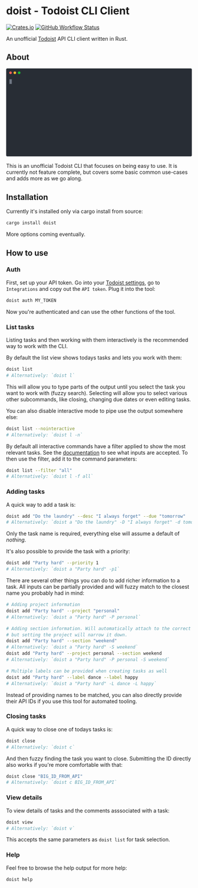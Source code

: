 # doist - Todoist CLI Client

[![Crates.io](https://img.shields.io/crates/v/doist)](https://crates.io/crates/doist)
[![GitHub Workflow Status](https://img.shields.io/github/workflow/status/chaosteil/doist/CI/main)](https://github.com/chaosteil/doist/actions)

An unofficial [Todoist](https://todoist.com/) API CLI client written in Rust.

## About

<p align="center">
  <img width="600" src="https://raw.githubusercontent.com/chaosteil/doist/main/doist.svg">
</p>

This is an unofficial Todoist CLI that focuses on being easy to use. It is
currently not feature complete, but covers some basic common use-cases and adds
more as we go along.

## Installation

Currently it's installed only via cargo install from source:

```bash
cargo install doist
```

More options coming eventually.

## How to use

### Auth

First, set up your API token. Go into your [Todoist settings](https://todoist.com/app/settings/integrations),
go to `Integrations` and copy out the `API token`. Plug it into the tool:

```bash
doist auth MY_TOKEN
```

Now you're authenticated and can use the other functions of the tool.

### List tasks

Listing tasks and then working with them interactively is the recommended way to
work with the CLI.

By default the list view shows todays tasks and lets you work with them:

```bash
doist list
# Alternatively: `doist l`
```

This will allow you to type parts of the output until you select the task you
want to work with (fuzzy search). Selecting will allow you to select various
other subcommands, like closing, changing due dates or even editing tasks.

You can also disable interactive mode to pipe use the output somewhere else:

```bash
doist list --nointeractive
# Alternatively: `doist l -n`
```

By default all interactive commands have a filter applied to show the most
relevant tasks. See the
[documentation](https://todoist.com/help/articles/introduction-to-filters) to
see what inputs are accepted. To then use the filter, add it to the command
parameters:

```bash
doist list --filter "all"
# Alternatively: `doist l -f all`
```

### Adding tasks

A quick way to add a task is:

```bash
doist add "Do the laundry" --desc "I always forget" --due "tomorrow"
# Alternatively: `doist a "Do the laundry" -D "I always forget" -d tomorrow`
```

Only the task name is required, everything else will assume a default of
*nothing*.

It's also possible to provide the task with a priority:

```bash
doist add "Party hard" --priority 1
# Alternatively: `doist a "Party hard" -p1`
```

There are several other things you can do to add richer information to a task.
All inputs can be partially provided and will fuzzy match to the closest name
you probably had in mind:

```bash
# Adding project information
doist add "Party hard" --project "personal"
# Alternatively: `doist a "Party hard" -P personal`
```

```bash
# Adding section information. Will automatically attach to the correct project,
# but setting the project will narrow it down.
doist add "Party hard" --section "weekend"
# Alternatively: `doist a "Party hard" -S weekend`
doist add "Party hard" --project personal --section weekend
# Alternatively: `doist a "Party hard" -P personal -S weekend`
```

```bash
# Multiple labels can be provided when creating tasks as well
doist add "Party hard" --label dance --label happy
# Alternatively: `doist a "Party hard" -L dance -L happy`
```

Instead of providing names to be matched, you can also directly provide their
API IDs if you use this tool for automated tooling.

### Closing tasks

A quick way to close one of todays tasks is:

```bash
doist close
# Alternatively: `doist c`
```

And then fuzzy finding the task you want to close. Submitting the ID directly
also works if you're more comfortable with that:

```bash
doist close "BIG_ID_FROM_API"
# Alternatively: `doist c BIG_ID_FROM_API`
```

### View details

To view details of tasks and the comments asssociated with a task:

```bash
doist view
# Alternatively: `doist v`
```

This accepts the same parameters as `doist list` for task selection.

### Help

Feel free to browse the help output for more help:

```bash
doist help
```
